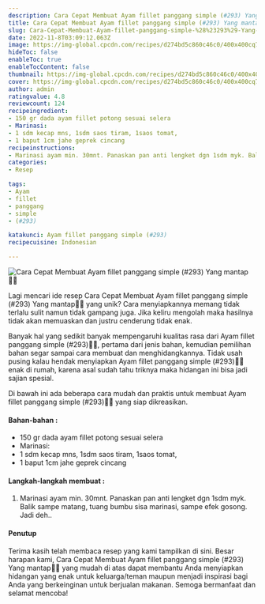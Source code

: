 ```yaml
---
description: Cara Cepat Membuat Ayam fillet panggang simple (#293) Yang mantap"
title: Cara Cepat Membuat Ayam fillet panggang simple (#293) Yang mantap
slug: Cara-Cepat-Membuat-Ayam-fillet-panggang-simple-%28%23293%29-Yang-mantap
date: 2022-11-8T03:09:12.063Z
image: https://img-global.cpcdn.com/recipes/d274bd5c860c46c0/400x400cq70/photo.jpg
hideToc: false
enableToc: true
enableTocContent: false
thumbnail: https://img-global.cpcdn.com/recipes/d274bd5c860c46c0/400x400cq70/photo.jpg
cover: https://img-global.cpcdn.com/recipes/d274bd5c860c46c0/400x400cq70/photo.jpg
author: admin
ratingvalue: 4.8
reviewcount: 124
recipeingredient:
- 150 gr dada ayam fillet potong sesuai selera
- Marinasi:
- 1 sdm kecap mns, 1sdm saos tiram, 1saos tomat,
- 1 baput 1cm jahe geprek cincang
recipeinstructions:
- Marinasi ayam min. 30mnt. Panaskan pan anti lengket dgn 1sdm myk. Balik sampe matang, tuang bumbu sisa marinasi, sampe efek gosong. Jadi deh..
categories:
- Resep

tags:
- Ayam
- fillet
- panggang
- simple
- (#293)

katakunci: Ayam fillet panggang simple (#293)
recipecuisine: Indonesian

---
```


![Cara Cepat Membuat Ayam fillet panggang simple (#293) Yang mantap👩‍🍳](https://img-global.cpcdn.com/recipes/d274bd5c860c46c0/400x400cq70/photo.jpg)

Lagi mencari ide resep Cara Cepat Membuat Ayam fillet panggang simple (#293) Yang mantap👩‍🍳 yang unik? Cara menyiapkannya memang tidak terlalu sulit namun tidak gampang juga. Jika keliru mengolah maka hasilnya tidak akan memuaskan dan justru cenderung tidak enak.

Banyak hal yang sedikit banyak mempengaruhi kualitas rasa dari Ayam fillet panggang simple (#293)👩‍🍳, pertama dari jenis bahan, kemudian pemilihan bahan segar sampai cara membuat dan menghidangkannya. Tidak usah pusing kalau hendak menyiapkan Ayam fillet panggang simple (#293)👩‍🍳 enak di rumah, karena asal sudah tahu triknya maka hidangan ini bisa jadi sajian spesial.

Di bawah ini ada beberapa cara mudah dan praktis untuk membuat Ayam fillet panggang simple (#293)👩‍🍳 yang siap dikreasikan.

<!--inarticleads1-->

#### Bahan-bahan :

- 150 gr dada ayam fillet potong sesuai selera
- Marinasi:
- 1 sdm kecap mns, 1sdm saos tiram, 1saos tomat,
- 1 baput 1cm jahe geprek cincang

<!--inarticleads2-->

#### Langkah-langkah membuat :

1. Marinasi ayam min. 30mnt. Panaskan pan anti lengket dgn 1sdm myk. Balik sampe matang, tuang bumbu sisa marinasi, sampe efek gosong. Jadi deh..

#### Penutup

Terima kasih telah membaca resep yang kami tampilkan di sini. Besar harapan kami, Cara Cepat Membuat Ayam fillet panggang simple (#293) Yang mantap👩‍🍳 yang mudah di atas dapat membantu Anda menyiapkan hidangan yang enak untuk keluarga/teman maupun menjadi inspirasi bagi Anda yang berkeinginan untuk berjualan makanan. Semoga bermanfaat dan selamat mencoba!